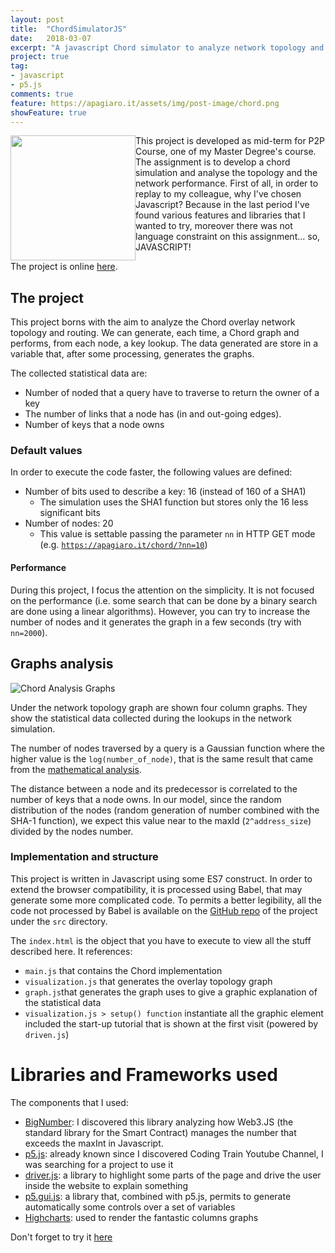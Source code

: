 ```yaml
---
layout: post
title:  "ChordSimulatorJS"
date:   2018-03-07
excerpt: "A javascript Chord simulator to analyze network topology and performance."
project: true
tag:
- javascript
- p5.js
comments: true
feature: https://apagiaro.it/assets/img/post-image/chord.png
showFeature: true
---
```

<img src="{{ site.url }}/assets/img/post-image/chord.png" style="width: 200px; height: auto; float:left"/>
This project is developed as mid-term for P2P Course, one of my Master Degree's course. The assignment is to develop a chord simulation and analyse the topology and the network performance.
First of all, in order to replay to my colleague, why I've chosen Javascript? Because in the last period I've found various features and libraries that I wanted to try, moreover there was not language constraint on this assignment... so, JAVASCRIPT! 

The project is online [here](https://apagiaro.it/chord/).

## The project

This project borns with the aim to analyze the Chord overlay network topology and routing. We can generate, each time, a Chord graph and performs, from each node, a key lookup. The data generated are store in a variable that, after some processing, generates the graphs.

The collected statistical data are:
 - Number of noded that a query have to traverse to return the owner of a key
 - The number of links that a node has (in and out-going edges).
 - Number of keys that a node owns

### Default values
In order to execute the code faster, the following values are defined:
 - Number of bits used to describe a key: 16 (instead of 160 of a SHA1)
    - The simulation uses the SHA1 function but stores only the 16 less significant bits
 - Number of nodes: 20 
    - This value is settable passing the parameter `nn` in HTTP GET mode (e.g. [`https://apagiaro.it/chord/?nn=10`](https://apagiaro.it/chord/?nn=10))

#### Performance
During this project, I focus the attention on the simplicity. It is not focused on the performance (i.e. some search that can be done by a binary search are done using a linear algorithms). However, you can try to increase the number of nodes and it generates the graph in a few seconds (try with `nn=2000`).

## Graphs analysis
![Chord Analysis Graphs]({{site.url}}/assets/img/post-image/chordgraphs.png)

Under the network topology graph are shown four column graphs. They show the statistical data collected during the lookups in the network simulation.

The number of nodes traversed by a query is a Gaussian function where the higher value is the `log(number_of_node)`, that is the same result that came from the <a href="https://en.wikipedia.org/wiki/Chord_(peer-to-peer)#Proof_sketches">mathematical analysis</a>.

The distance between a node and its predecessor is correlated to the number of keys that a node owns. In our model, since the random distribution of the nodes (random generation of number combined with the SHA-1 function), we expect this value near to the maxId (`2^address_size`) divided by the nodes number.


### Implementation and structure
This project is written in Javascript using some ES7 construct. In order to extend the browser compatibility, it is processed using Babel, that may generate some more complicated code. To permits a better legibility, all the code not processed by Babel is available on the [GitHub repo](https://github.com/alessandro308/ChordSimulationJS/) of the project under the `src` directory.

The `index.html` is the object that you have to execute to view all the stuff described here. It references:
 - `main.js` that contains the Chord implementation
 - `visualization.js` that generates the overlay topology graph
 - `graph.js`that generates the graph uses to give a graphic explanation of the statistical data
 - `visualization.js > setup() function` instantiate all the graphic element included the start-up tutorial that is shown at the first visit (powered by `driven.js`)

# Libraries and Frameworks used

The components that I used:
 - [BigNumber](https://github.com/MikeMcl/bignumber.js/): I discovered this library analyzing how Web3.JS (the standard library for the Smart Contract) manages the number that exceeds the maxInt in Javascript.
 - [p5.js](https://p5js.org): already known since I discovered Coding Train Youtube Channel, I was searching for a project to use it
 - [driver.js](https://github.com/kamranahmedse/driver.js): a library to highlight some parts of the page and drive the user inside the website to explain something 
 - [p5.gui.js](https://github.com/bitcraftlab/p5.gui): a library that, combined with p5.js, permits to generate automatically some controls over a set of variables
 - [Highcharts](https://www.highcharts.com): used to render the fantastic columns graphs

 Don't forget to try it [here](https://apagiaro.it/chord/)

